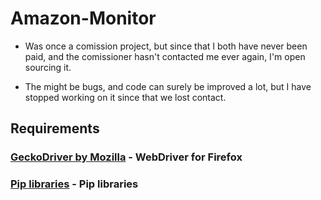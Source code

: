 # Amazon-Monitor

- Was once a comission project, but since that I both have never been paid, and the comissioner hasn't contacted me ever again, I'm open sourcing it.

- The might be bugs, and code can surely be improved a lot, but I have stopped working on it since that we lost contact.


## Requirements


### [GeckoDriver by Mozilla](https://github.com/mozilla/geckodriver/releases) - WebDriver for Firefox
### [Pip libraries](https://github.com/Limesey/Minions-Amazon-Monitor/blob/main/requirements.txt) - Pip libraries